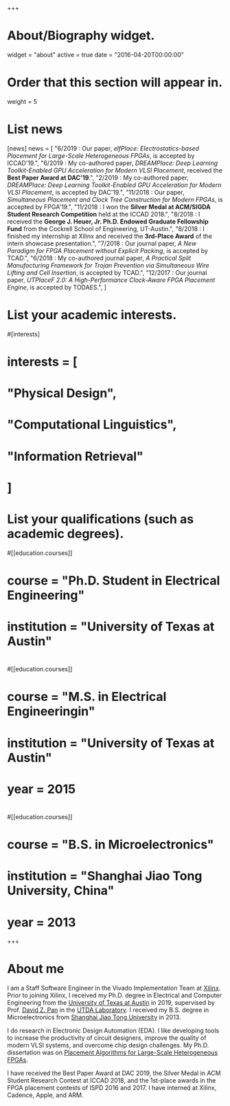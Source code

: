+++
# About/Biography widget.
widget = "about"
active = true
date = "2016-04-20T00:00:00"

# Order that this section will appear in.
weight = 5

# List news
[news]
  news = [
    "6/2019 : Our paper, *elfPlace: Electrostatics-based Placement for Large-Scale Heterogeneous FPGAs*, is accepted by ICCAD'19.",
    "6/2019 : My co-authored paper, *DREAMPlace: Deep Learning Toolkit-Enabled GPU Acceleration for Modern VLSI Placement*, received the **Best Paper Award at DAC'19**.",
    "2/2019 : My co-authored paper, *DREAMPlace: Deep Learning Toolkit-Enabled GPU Acceleration for Modern VLSI Placement*, is accepted by DAC'19.",
    "11/2018 : Our paper, *Simultaneous Placement and Clock Tree Construction for Modern FPGAs*, is accepted by FPGA'19.",
    "11/2018 : I won the **Silver Medal at ACM/SIGDA Student Research Competition** held at the ICCAD 2018.",
    "8/2018 : I received the **George J. Heuer, Jr. Ph.D. Endowed Graduate Fellowship Fund** from the Cockrell School of Engineering, UT-Austin.",
    "8/2018 : I finished my internship at Xilinx and received the **3rd-Place Award** of the intern showcase presentation.",
    "7/2018 : Our journal paper, *A New Paradigm for FPGA Placement without Explicit Packing*, is accepted by TCAD.",
    "6/2018 : My co-authored journal paper, *A Practical Split Manufacturing Framework for Trojan Prevention via Simultaneous Wire Lifting and Cell Insertion*, is accepted by TCAD.",
    "12/2017 : Our journal paper, *UTPlaceF 2.0: A High-Performance Clock-Aware FPGA Placement Engine*, is accepted by TODAES.",
  ]

# List your academic interests.
#[interests]
#  interests = [
#    "Physical Design",
#    "Computational Linguistics",
#    "Information Retrieval"
#  ]

# List your qualifications (such as academic degrees).
#[[education.courses]]
#  course = "Ph.D. Student in Electrical Engineering"
#  institution = "University of Texas at Austin"
#
#[[education.courses]]
#  course = "M.S. in Electrical Engineeringin"
#  institution = "University of Texas at Austin"
#  year = 2015
#
#[[education.courses]]
#  course = "B.S. in Microelectronics"
#  institution = "Shanghai Jiao Tong University, China"
#  year = 2013
 
+++

# About me

I am a Staff Software Engineer in the Vivado Implementation Team at <a href="https://www.xilinx.com/">Xilinx</a>.
Prior to joining Xilinx, I received my Ph.D. degree in Electrical and Computer Engineering from the <a href="https://www.utexas.edu/">University of Texas at Austin</a> in 2019,
supervised by Prof. <a href="http://users.ece.utexas.edu/~dpan/">David Z. Pan</a> in the <a href="https://www.cerc.utexas.edu/utda/">UTDA Laboratory</a>.
I received my B.S. degree in Microelectronics from <a href="http://www.sjtu.edu.cn/">Shanghai Jiao Tong University</a> in 2013.

I do research in Electronic Design Automation (EDA).
I like developing tools to increase the productivity of circuit designers, improve the quality of modern VLSI systems, and overcome chip design challenges.
My Ph.D. dissertation was on <a href="pdf/dissertation.pdf">Placement Algorithms for Large-Scale Heterogeneous FPGAs</a>.

I have received the Best Paper Award at DAC 2019, the Silver Medal in ACM Student Research Contest at ICCAD 2018, and the 1st-place awards in the FPGA placement contests of ISPD 2016 and 2017.
I have interned at Xilinx, Cadence, Apple, and ARM.

